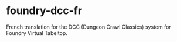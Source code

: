 # foundry-dcc-fr
 French translation for the DCC (Dungeon Crawl Classics) system for Foundry Virtual Tabeltop.
